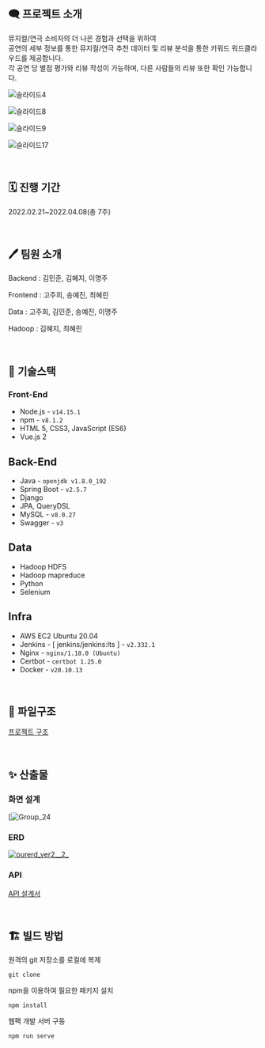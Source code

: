 ## 🗨️ 프로젝트 소개

뮤지컬/연극 소비자의 더 나은 경험과 선택을 위하여 <br>공연의 세부 정보를 통한 뮤지컬/연극 추천 데이터 및 리뷰 분석을 통한 키워드 워드클라우드를 제공합니다.<br>각 공연 당 별점 평가와 리뷰 작성이 가능하며, 다른 사람들의 리뷰 또한 확인 가능합니다.

![슬라이드4](https://user-images.githubusercontent.com/51371085/163178949-ef9b7b73-a89a-4e06-8fd3-0bb8b1fca95b.PNG)

![슬라이드8](https://user-images.githubusercontent.com/51371085/163179197-6774f5b5-4832-4d46-9ee6-88c58bc956f7.PNG)

![슬라이드9](https://user-images.githubusercontent.com/51371085/163179006-60db5f00-fd64-4e07-b824-cee5ac3c9cfd.PNG)

![슬라이드17](https://user-images.githubusercontent.com/51371085/163179113-1dd60f16-be50-4737-806e-9ae431197177.PNG)

<br>

## 🗓️ 진행 기간

2022.02.21~2022.04.08(총 7주)

<br>

## 🖊️ 팀원 소개

Backend : 김민준, 김혜지, 이명주

Frontend : 고주희, 송예진, 최혜린

Data : 고주희, 김민준, 송예진, 이명주

Hadoop : 김혜지, 최혜린

<br>

## 🔨 기술스택

### Front-End

- Node.js - `v14.15.1`
- npm - `v8.1.2`
- HTML 5, CSS3, JavaScript (ES6)
- Vue.js 2

## Back-End

- Java - `openjdk v1.8.0_192`
- Spring Boot - `v2.5.7`
- Django
- JPA, QueryDSL
- MySQL - `v8.0.27`
- Swagger - `v3`

## Data

- Hadoop HDFS
- Hadoop mapreduce
- Python
- Selenium

## Infra

- AWS EC2 Ubuntu 20.04
- Jenkins - [ jenkins/jenkins:lts ] - `v2.332.1`
- Nginx - `nginx/1.18.0 (Ubuntu)`
- Certbot - `certbot 1.25.0`
- Docker - `v20.10.13`

<br>

## 🔨 파일구조

[프로젝트 구조](https://broadleaf-crabapple-56b.notion.site/dfae4f46a3ee40eba813d49425fa9f8e)

<br>

## ✨ 산출물

### 화면 설계

[![Group_24](https://lab.ssafy.com/s06-bigdata-dist-sub2/S06P22A301/uploads/bfc9f2ff63a8158f442c538706df0880/Group_24.png)

### ERD

[![ourerd_ver2__2_](https://lab.ssafy.com/s06-bigdata-dist-sub2/S06P22A301/uploads/4617c4334bc7ae88689d184c1837ef94/ourerd_ver2__2_.png)](https://lab.ssafy.com/s06-bigdata-dist-sub2/S06P22A301/uploads/4617c4334bc7ae88689d184c1837ef94/ourerd_ver2__2_.png)

### API

[API 설계서](https://broadleaf-crabapple-56b.notion.site/API-9a5a758b6b074989ab66d53ca90184f6)

<br>


## 🏗️ 빌드 방법

원격의 git 저장소를 로컬에 복제

```shell
git clone
```

npm을 이용하여 필요한 패키지 설치

```shell
npm install
```

웹팩 개발 서버 구동
```shell
npm run serve
```
